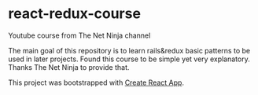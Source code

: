 # react-redux-course
Youtube course from The Net Ninja channel


The main goal of this repository is to learn rails&redux basic patterns to be used in later projects. 
Found this course to be simple yet very explanatory. 
Thanks The Net Ninja to provide that.


This project was bootstrapped with [Create React App](https://github.com/facebook/create-react-app).